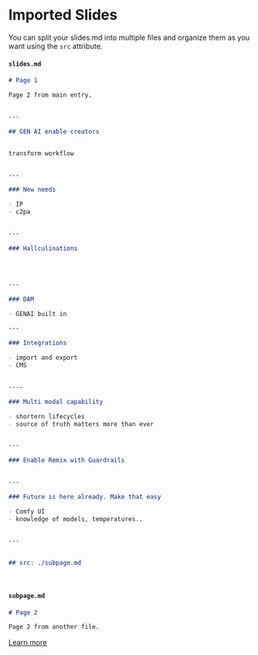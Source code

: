 # Imported Slides

You can split your slides.md into multiple files and organize them as you want using the `src` attribute.

#### `slides.md`

```markdown
# Page 1

Page 2 from main entry.


---

## GEN AI enable creators


transform workflow


---

### New needs

- IP
- c2pa


---

### Hallculinations




---

### DAM

- GENAI built in

---

### Integrations

- import and export
- CMS


----

### Multi modal capability

- shortern lifecycles
- source of truth matters more than ever


---

### Enable Remix with Guardrails


---

### Future is here already. Make that easy

- Comfy UI 
- knowledge of models, temperatures..


---


## src: ./subpage.md
```

<br>

#### `subpage.md`

```markdown
# Page 2

Page 2 from another file.
```

[Learn more](https://sli.dev/guide/syntax.html#importing-slides)
